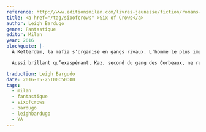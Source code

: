 ```yaml
---
reference: http://www.editionsmilan.com/livres-jeunesse/fiction/romans-ados/six-of-crows-t-1
title: <a href="/tag/sixofcrows" >Six of Crows</a>
author: Leigh Bardugo
genre: Fantastique
editor: Milan
year: 2016
blockquote: |-
  À Ketterdam, la mafia s’organise en gangs rivaux. L’homme le plus important de la pègre est Pekka Rollins ; le plus ambitieux, le jeune Kaz Bekker, dit « les Mains sales »

  Aussi brillant qu’exaspérant, Kaz, second du gang des Corbeaux, ne refuse aucun coup pour peu qu’il en tire argent et panache. Sa réputation de voleur lui vaut d’emporter un marché qui le rendra riche : il doit enlever un homme retenu dans un lieu imprenable, la forteresse des Glaces, place forte des redoutables soldats-prêtres druskelles.

traduction: Leigh Bargudo
date: 2016-05-25T00:50:00
tags:
  - milan
  - fantastique
  - sixofcrows
  - bardugo
  - leighbardugo
  - YA
---
```

